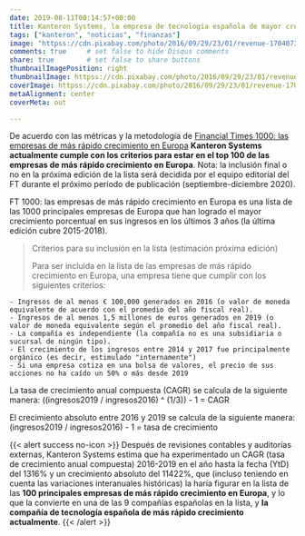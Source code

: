 ```yaml
---
date: 2019-08-11T00:14:57+00:00
title: Kanteron Systems, la empresa de tecnología española de mayor crecimiento
tags: ["kanteron", "noticias", "finanzas"]
image: "httpss://cdn.pixabay.com/photo/2016/09/29/23/01/revenue-1704073_960_720.png"
comments: true     # set false to hide Disqus comments  
share: true        # set false to share buttons
thumbnailImagePosition: right
thumbnailImage: httpss://cdn.pixabay.com/photo/2016/09/29/23/01/revenue-1704073_960_720.png
coverImage: httpss://cdn.pixabay.com/photo/2016/09/29/23/01/revenue-1704073_960_720.png
metaAlignment: center
coverMeta: out

---
```


De acuerdo con las métricas y la metodología de [Financial Times 1000: las empresas de más rápido crecimiento en Europa](httpss://www.ft.com/content/238174d2-3139-11e9-8744-e7016697f225) **Kanteron Systems actualmente cumple con los criterios para estar en el top 100 de las empresas de más rápido crecimiento en Europa**. Nota: la inclusión final o no en la próxima edición de la lista será decidida por el equipo editorial del FT durante el próximo período de publicación (septiembre-diciembre 2020).

<!--more-->

FT 1000: las empresas de más rápido crecimiento en Europa es una lista de las 1000 principales empresas de Europa que han logrado el mayor crecimiento porcentual en sus ingresos en los últimos 3 años (la última edición cubre 2015-2018).

> Criterios para su inclusión en la lista (estimación próxima edición)
>
> Para ser incluida en la lista de las empresas de más rápido crecimiento en Europa, una empresa tiene que cumplir con los siguientes criterios:
>
    - Ingresos de al menos € 100,000 generados en 2016 (o valor de moneda equivalente de acuerdo con el promedio del año fiscal real).
    - Ingresos de al menos 1,5 millones de euros generados en 2019 (o valor de moneda equivalente según el promedio del año fiscal real).
    - La compañía es independiente (la compañía no es una subsidiaria o sucursal de ningún tipo).
    - El crecimiento de los ingresos entre 2014 y 2017 fue principalmente orgánico (es decir, estimulado "internamente")
    - Si una empresa cotiza en una bolsa de valores, el precio de sus acciones no ha caído un 50% o más desde 2019

>
La tasa de crecimiento anual compuesta (CAGR) se calcula de la siguiente manera:
((ingresos2019 / ingresos2016) ^ (1/3)) - 1 = CAGR
>
El crecimiento absoluto entre 2016 y 2019 se calcula de la siguiente manera:
(ingresos2019 / ingresos2016) - 1 = tasa de crecimiento

{{< alert success no-icon >}}
Después de revisiones contables y auditorías externas, Kanteron Systems estima que ha experimentado un CAGR (tasa de crecimiento anual compuesta) 2016-2019 en el año hasta la fecha (YtD) del 1316% y un crecimiento absoluto del 11422%, que (incluso teniendo en cuenta las variaciones interanuales históricas) la haría figurar en la lista de las **100 principales empresas de más rápido crecimiento en Europa**, y lo que la convierte en una de las 9 compañías españolas en la lista, y **la compañía de tecnología española de más rápido crecimiento actualmente**.
{{< /alert >}}
